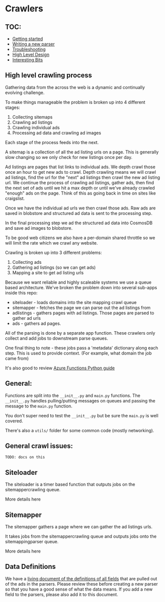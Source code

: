 # Crawlers

## TOC:

- [Getting started](./docs/getting-started.md)
- [Writing a new parser](./docs/new-parser.md)
- [Troubleshooting](./docs/troubleshooting.md)
- [High Level Design](./docs/design.md)
- [Interesting Bits](./docs/interesting-bits.md)

## High level crawling process

Gathering data from the across the web is a dynamic and continually evolving challenge.

To make things manageable the problem is broken up into 4 different stages:

1. Collecting sitemaps
2. Crawling ad listings
3. Crawling individual ads
4. Processing ad data and crawling ad images

Each stage of the process feeds into the next.

A sitemap is a collection of all the ad listing urls on a page. This is generally slow changing so we only check for new listings once per day.

Ad listings are pages that list links to individual ads. We depth crawl those once an hour to get new ads to crawl. Depth crawling means we will crawl ad listings, find the url for the "next" ad listings then crawl the new ad listing url. We continue the process of crawling ad listings, gather ads, then find the next set of ads until we hit a max depth or until we've already crawled "enough" ads on the page. Think of this as going back in time on sites like craigslist.

Once we have the individual ad urls we then crawl those ads. Raw ads are saved in blobstore and structured ad data is sent to the processing step.

In the final processing step we ad the structured ad data into CosmosDB and save ad images to blobstore.

To be good web citizens we also have a per-domain shared throttle so we will limit the rate which we crawl any website.

Crawling is broken up into 3 different problems:

1. Collecting ads
2. Gathering ad listings (so we can get ads)
3. Mapping a site to get ad listing urls

Because we want reliable and highly scaleable systems we use a queue based architecture. We've broken the problem down into several sub-apps inside this repo:

- siteloader - loads domains into the site mapping crawl queue
- sitemapper - fetches the page we can parse out the ad listings from
- adlistings - gathers pages with ad listings. Those pages are parsed to gather ad urls
- ads - gathers ad pages.

All of the parsing is done by a separate app function. These crawlers only collect and add jobs to downstream parse queues.

One final thing to note - these jobs pass a 'metadata' dictionary along each step. This is used to provide context. (For example, what domain the job came from)

It's also good to review [Azure Functions Python guide](https://docs.microsoft.com/en-us/azure/azure-functions/functions-reference-python)

## General:

Functions are split into the `__init__.py` and `main.py` functions. The `__init__.py` handles pulling/putting messages on queues and passing the message to the `main.py` function.

You don't super need to test the `__init__.py` but be sure the `main.py` is well covered.

There's also a `utils/` folder for some common code (mostly networking).

## General crawl issues:

`TODO: docs on this`

## Siteloader

The siteloader is a timer based function that outputs jobs on the sitemappercrawling queue.

More details here

## Sitemapper

The sitemapper gathers a page where we can gather the ad listings urls.

It takes jobs from the sitemappercrawling queue and outputs jobs onto the sitemappingparser queue.

More details here

## Data Definitions

We have a [living document of the definitions of all fields](https://docs.google.com/spreadsheets/d/15dozBkEIOvezsNphgZzVHFDKuCnPkxPiji-0aSTbw1s/edit?usp=sharing) that are pulled out of the ads in the parsers. Please review these before creating a new parser so that you have a good sense of what the data means. If you add a new field to the parsers, please also add it to this document.
